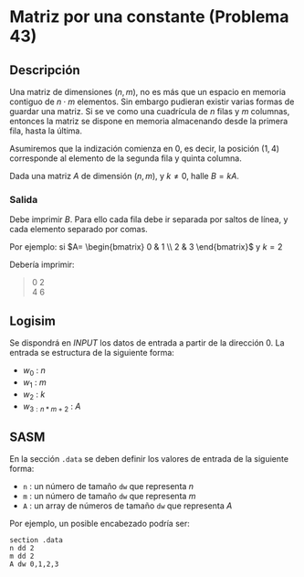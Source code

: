 # Matriz por una constante (Problema 43)

## Descripción

Una matriz de dimensiones $(n,m)$, no es más que un espacio en memoria contiguo de $n \cdot m$ elementos. Sin embargo pudieran existir varias formas de guardar una matriz. Si se ve como una cuadrícula de $n$ filas y $m$ columnas, entonces la matriz se dispone en memoria almacenando desde la primera fila, hasta la última.

Asumiremos que la indización comienza en $0$, es decir, la posición $(1,4)$ corresponde al elemento de la segunda fila y quinta columna.

Dada una matriz $A$ de dimensión $(n,m)$, y $k \ne 0$, halle $B = kA$.

### Salida

Debe imprimir $B$. Para ello cada fila debe ir separada por saltos de línea, y cada elemento separado por comas.

Por ejemplo: si $A= \begin{bmatrix}
0 & 1 \\
2 & 3 
\end{bmatrix}$ y $k = 2$

Debería imprimir:

> 0 2  
> 4 6

## Logisim

Se dispondrá en *INPUT* los datos de entrada a partir de la dirección $0$. La entrada se estructura de la siguiente forma:

- $w_0$ : $n$
- $w_1$ : $m$
- $w_2$ : $k$
- $w_{3:n*m+2}$ : $A$

## SASM

En la sección `.data` se deben definir los valores de entrada de la siguiente forma:

- `n` : un número de tamaño `dw` que representa $n$
- `m` : un número de tamaño `dw` que representa $m$
- `A` : un array de números de tamaño `dw` que representa $A$

Por ejemplo, un posible encabezado podría ser:

```
section .data
n dd 2
m dd 2
A dw 0,1,2,3
```

